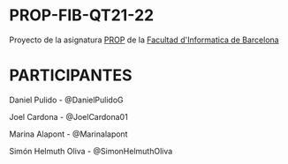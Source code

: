 # PROP-FIB-QT21-22
Proyecto de la asignatura [PROP](https://www.fib.upc.edu/estudis/graus/grau-en-enginyeria-informatica/pla-destudis/assignatures/PROP) de la [Facultad d'Informatica de Barcelona](https://www.fib.upc.edu/en)

# PARTICIPANTES
Daniel Pulido - @DanielPulidoG

Joel Cardona - @JoelCardona01

Marina Alapont - @Marinalapont

Simón Helmuth Oliva - @SimonHelmuthOliva
